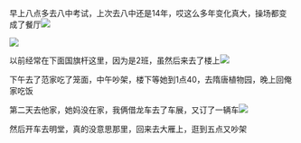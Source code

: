 早上八点多去八中考试，上次去八中还是14年，哎这么多年变化真大，操场都变成了餐厅![](http://upload-images.jianshu.io/upload_images/6904315-b11f025bc36fd349.jpg?imageMogr2/auto-orient/strip%7CimageView2/2/w/1080/q/50)

![](http://upload-images.jianshu.io/upload_images/6904315-3868b1329910dfc1.jpg?imageMogr2/auto-orient/strip%7CimageView2/2/w/1080/q/50)

以前经常在下面国旗杆这里，因为是2班，虽然后来去了楼上![](http://upload-images.jianshu.io/upload_images/6904315-cfbcd9406255c64f.jpg?imageMogr2/auto-orient/strip%7CimageView2/2/w/1080/q/50)

下午去了范家吃了笼面，中午吵架，楼下等她到1点40，去隋唐植物园，晚上回俺家吃饭


第二天去他家，她妈没在家，我俩借龙车去了车展，又订了一辆车![](http://upload-images.jianshu.io/upload_images/6904315-69bd1a9ae9493df1.jpg?imageMogr2/auto-orient/strip%7CimageView2/2/w/1080/q/50)


然后开车去明堂，真的没意思那里，回来去大雁上，逛到五点又吵架
